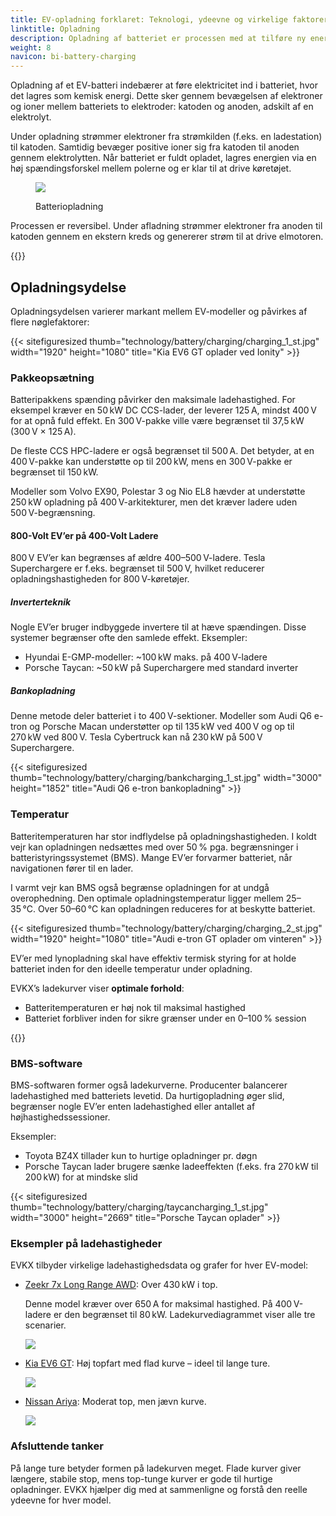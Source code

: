 ```yaml
---
title: EV-opladning forklaret: Teknologi, ydeevne og virkelige faktorer
linktitle: Opladning
description: Opladning af batteriet er processen med at tilføre ny energi til batteriet.
weight: 8
navicon: bi-battery-charging
---
```


<!-- markdownlint-disable MD033 -->

Opladning af et EV-batteri indebærer at føre elektricitet ind i batteriet, hvor det lagres som kemisk energi. Dette sker gennem bevægelsen af elektroner og ioner mellem batteriets to elektroder: katoden og anoden, adskilt af en elektrolyt.

Under opladning strømmer elektroner fra strømkilden (f.eks. en ladestation) til katoden. Samtidig bevæger positive ioner sig fra katoden til anoden gennem elektrolytten. Når batteriet er fuldt opladet, lagres energien via en høj spændingsforskel mellem polerne og er klar til at drive køretøjet.

<figure>
<img src="https://media.evkx.net/multimedia/technology/battery/charging/batteryconceptcharging.drawio.svg" class="img-fluid mx-auto d-block">
<figcaption>
    <p class="lead text-center fw-semibold">
        Batteriopladning
    </p>
</figcaption>
</figure>

Processen er reversibel. Under afladning strømmer elektroner fra anoden til katoden gennem en ekstern kreds og genererer strøm til at drive elmotoren.

{{<evkxdisplayaddarticle />}}

## Opladningsydelse

Opladningsydelsen varierer markant mellem EV-modeller og påvirkes af flere nøglefaktorer:

{{< sitefiguresized thumb="technology/battery/charging/charging\_1\_st.jpg" width="1920" height="1080" title="Kia EV6 GT oplader ved Ionity" >}}

### Pakkeopsætning

Batteripakkens spænding påvirker den maksimale ladehastighed. For eksempel kræver en 50 kW DC CCS-lader, der leverer 125 A, mindst 400 V for at opnå fuld effekt. En 300 V-pakke ville være begrænset til 37,5 kW (300 V × 125 A).

De fleste CCS HPC-ladere er også begrænset til 500 A. Det betyder, at en 400 V-pakke kan understøtte op til 200 kW, mens en 300 V-pakke er begrænset til 150 kW.

Modeller som Volvo EX90, Polestar 3 og Nio EL8 hævder at understøtte 250 kW opladning på 400 V-arkitekturer, men det kræver ladere uden 500 V-begrænsning.

#### 800-Volt EV’er på 400-Volt Ladere

800 V EV’er kan begrænses af ældre 400–500 V-ladere. Tesla Superchargere er f.eks. begrænset til 500 V, hvilket reducerer opladningshastigheden for 800 V-køretøjer.

##### Inverterteknik

Nogle EV’er bruger indbyggede invertere til at hæve spændingen. Disse systemer begrænser ofte den samlede effekt. Eksempler:

* Hyundai E-GMP-modeller: ~100 kW maks. på 400 V-ladere  
* Porsche Taycan: ~50 kW på Superchargere med standard inverter

##### Bankopladning

Denne metode deler batteriet i to 400 V-sektioner. Modeller som Audi Q6 e-tron og Porsche Macan understøtter op til 135 kW ved 400 V og op til 270 kW ved 800 V. Tesla Cybertruck kan nå 230 kW på 500 V Superchargere.

{{< sitefiguresized thumb="technology/battery/charging/bankcharging\_1\_st.jpg" width="3000" height="1852" title="Audi Q6 e-tron bankopladning" >}}

### Temperatur

Batteritemperaturen har stor indflydelse på opladningshastigheden. I koldt vejr kan opladningen nedsættes med over 50 % pga. begrænsninger i batteristyringssystemet (BMS). Mange EV’er forvarmer batteriet, når navigationen fører til en lader.

I varmt vejr kan BMS også begrænse opladningen for at undgå overophedning. Den optimale opladningstemperatur ligger mellem 25–35 °C. Over 50–60 °C kan opladningen reduceres for at beskytte batteriet.

{{< sitefiguresized thumb="technology/battery/charging/charging\_2\_st.jpg" width="1920" height="1080" title="Audi e-tron GT oplader om vinteren" >}}

EV’er med lynopladning skal have effektiv termisk styring for at holde batteriet inden for den ideelle temperatur under opladning.

EVKX’s ladekurver viser **optimale forhold**:

* Batteritemperaturen er høj nok til maksimal hastighed  
* Batteriet forbliver inden for sikre grænser under en 0–100 % session

{{<evkxdisplayaddarticle />}}

### BMS-software

BMS-softwaren former også ladekurverne. Producenter balancerer ladehastighed med batteriets levetid. Da hurtigopladning øger slid, begrænser nogle EV’er enten ladehastighed eller antallet af højhastighedssessioner.

Eksempler:

* Toyota BZ4X tillader kun to hurtige opladninger pr. døgn  
* Porsche Taycan lader brugere sænke ladeeffekten (f.eks. fra 270 kW til 200 kW) for at mindske slid

{{< sitefiguresized thumb="technology/battery/charging/taycancharging\_1\_st.jpg" width="3000" height="2669" title="Porsche Taycan oplader" >}}

### Eksempler på ladehastigheder

EVKX tilbyder virkelige ladehastighedsdata og grafer for hver EV-model:

* [Zeekr 7x Long Range AWD](/models/zeekr/7x/7x_long_range_awd/chargingcurve/): Over 430 kW i top.

  Denne model kræver over 650 A for maksimal hastighed. På 400 V-ladere er den begrænset til 80 kW. Ladekurvediagrammet viser alle tre scenarier.

  <img src="https://evkx.net/models/zeekr/7x/7x_long_range_awd/chargingcurve/chart/?battery=0" class="img-fluid">

* [Kia EV6 GT](/models/kia/ev6/ev6_gt/chargingcurve/): Høj topfart med flad kurve – ideel til lange ture.

  <img src="https://evkx.net/models/kia/ev6/ev6_gt/chargingcurve/chart/?battery=0" class="img-fluid">

* [Nissan Ariya](/models/nissan/ariya/ariya_87kwh_e-4orce/chargingcurve/): Moderat top, men jævn kurve.

  <img src="/models/nissan/ariya/ariya_87kwh_e-4orce/chargingcurve/chart/?battery=0" class="img-fluid">

### Afsluttende tanker

På lange ture betyder formen på ladekurven meget. Flade kurver giver længere, stabile stop, mens top-tunge kurver er gode til hurtige opladninger. EVKX hjælper dig med at sammenligne og forstå den reelle ydeevne for hver model.
